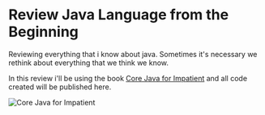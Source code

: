 # Review Java Language from the Beginning
Reviewing everything that i know about java. Sometimes it's necessary we rethink about everything that we think we know.


In this review i'll be using the book [Core Java for Impatient](http://www.amazon.com/Core-Java-Impatient-Cay-Horstmann/dp/0321996321) and all code created will be published here.

![Core Java for Impatient](http://ecx.images-amazon.com/images/I/51prMqf2F%2BL._SX359_BO1,204,203,200_.jpg)

